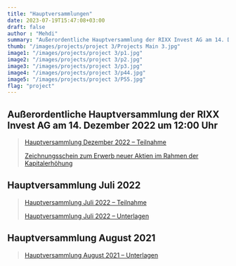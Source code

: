 ```yaml
---
title: "Hauptversammlungen"
date: 2023-07-19T15:47:08+03:00
draft: false
author : "Mehdi"
summary: "Außerordentliche Hauptversammlung der RIXX Invest AG am 14. Dezember 2022 um 12:00 Uhr"
thumb: "/images/projects/project 3/Projects Main 3.jpg"
image1: "/images/projects/project 3/p1.jpg"
image2: "/images/projects/project 3/p2.jpg"
image3: "/images/projects/project 3/p3.jpg"
image4: "/images/projects/project 3/p44.jpg"
image5: "/images/projects/project 3/P55.jpg"
flag: "project"
---
```


## Außerordentliche Hauptversammlung der RIXX Invest AG am 14. Dezember 2022 um 12:00 Uhr

>[Hauptversammlung Dezember 2022 – Teilnahme](/teilname/teilname1/)
>   
>[Zeichnungsschein zum Erwerb neuer Aktien im Rahmen der Kapitalerhöhung](/pdf/project3/P1.pdf)

## Hauptversammlung Juli 2022

>[Hauptversammlung Juli 2022 – Teilnahme](/teilname/teilname2/)
>
>[Hauptversammlung Juli 2022 – Unterlagen](/teilname/teilname3/)

## Hauptversammlung August 2021

>[Hauptversammlung August 2021  – Unterlagen](/teilname/teilname4/)
>